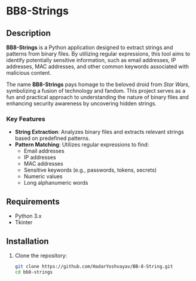 # BB8-Strings

## Description
**BB8-Strings** is a Python application designed to extract strings and patterns from binary files. By utilizing regular expressions, this tool aims to identify potentially sensitive information, such as email addresses, IP addresses, MAC addresses, and other common keywords associated with malicious content.

The name **BB8-Strings** pays homage to the beloved droid from *Star Wars*, symbolizing a fusion of technology and fandom. This project serves as a fun and practical approach to understanding the nature of binary files and enhancing security awareness by uncovering hidden strings.

### Key Features
- **String Extraction**: Analyzes binary files and extracts relevant strings based on predefined patterns.
- **Pattern Matching**: Utilizes regular expressions to find:
  - Email addresses
  - IP addresses
  - MAC addresses
  - Sensitive keywords (e.g., passwords, tokens, secrets)
  - Numeric values
  - Long alphanumeric words

## Requirements
- Python 3.x
- Tkinter 

## Installation
1. Clone the repository:
   ```bash
   git clone https://github.com/HadarYoshvayav/BB-8-String.git
   cd bb8-strings
